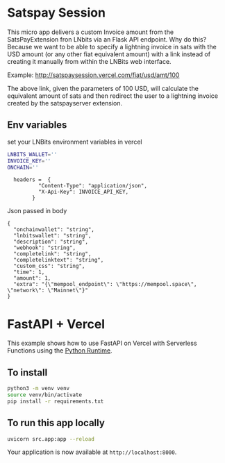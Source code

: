 # Satspay Session

This micro app delivers a custom Invoice amount from the SatsPayExtension fron LNbits via an Flask API endpoint. 
Why do this? Because we want to be able to specify a lightning invoice in sats with the USD amount (or any other fiat equivalent amount) with a link instead of creating it manually from within the LNBits web interface. 

Example: http://satspaysession.vercel.com/fiat/usd/amt/100 

The above link, given the parameters of 100 USD, will calculate the equivalent amount of sats and 
then redirect the user to a lightning invoice created by the satspayserver extension.

## Env variables

set your LNBits environment variables in vercel

```sh
LNBITS_WALLET=''
INVOICE_KEY=''
ONCHAIN=''
```

```
  headers =  {
          "Content-Type": "application/json",
          "X-Api-Key": INVOICE_API_KEY,
        }
```

Json passed in body 
```
{
  "onchainwallet": "string",
  "lnbitswallet": "string",
  "description": "string",
  "webhook": "string",
  "completelink": "string",
  "completelinktext": "string",
  "custom_css": "string",
  "time": 1,
  "amount": 1,
  "extra": "{\"mempool_endpoint\": \"https://mempool.space\", \"network\": \"Mainnet\"}"
}
```


# FastAPI + Vercel

This example shows how to use FastAPI on Vercel with Serverless Functions using the [Python Runtime](https://vercel.com/docs/concepts/functions/serverless-functions/runtimes/python).


## To install

```sh
python3 -m venv venv 
source venv/bin/activate
pip install -r requirements.txt
```

## To run this app locally

```sh
uvicorn src.app:app --reload
```

Your application is now available at `http://localhost:8000`.
